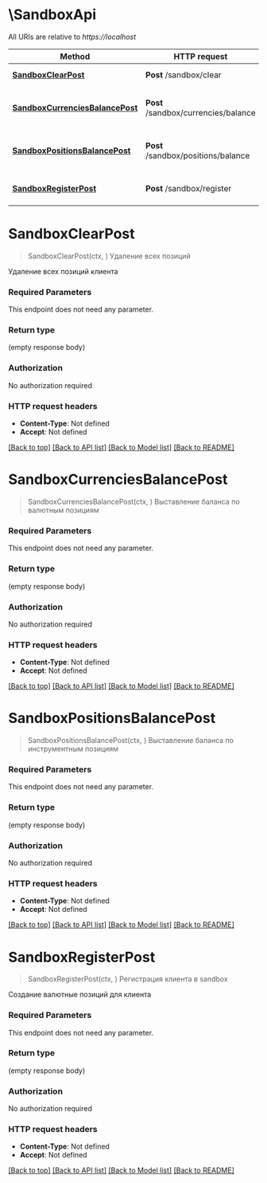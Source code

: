 # \SandboxApi

All URIs are relative to *https://localhost*

Method | HTTP request | Description
------------- | ------------- | -------------
[**SandboxClearPost**](SandboxApi.md#SandboxClearPost) | **Post** /sandbox/clear | Удаление всех позиций
[**SandboxCurrenciesBalancePost**](SandboxApi.md#SandboxCurrenciesBalancePost) | **Post** /sandbox/currencies/balance | Выставление баланса по валютным позициям
[**SandboxPositionsBalancePost**](SandboxApi.md#SandboxPositionsBalancePost) | **Post** /sandbox/positions/balance | Выставление баланса по инструментным позициям
[**SandboxRegisterPost**](SandboxApi.md#SandboxRegisterPost) | **Post** /sandbox/register | Регистрация клиента в sandbox


# **SandboxClearPost**
> SandboxClearPost(ctx, )
Удаление всех позиций

Удаление всех позиций клиента

### Required Parameters
This endpoint does not need any parameter.

### Return type

 (empty response body)

### Authorization

No authorization required

### HTTP request headers

 - **Content-Type**: Not defined
 - **Accept**: Not defined

[[Back to top]](#) [[Back to API list]](../README.md#documentation-for-api-endpoints) [[Back to Model list]](../README.md#documentation-for-models) [[Back to README]](../README.md)

# **SandboxCurrenciesBalancePost**
> SandboxCurrenciesBalancePost(ctx, )
Выставление баланса по валютным позициям

### Required Parameters
This endpoint does not need any parameter.

### Return type

 (empty response body)

### Authorization

No authorization required

### HTTP request headers

 - **Content-Type**: Not defined
 - **Accept**: Not defined

[[Back to top]](#) [[Back to API list]](../README.md#documentation-for-api-endpoints) [[Back to Model list]](../README.md#documentation-for-models) [[Back to README]](../README.md)

# **SandboxPositionsBalancePost**
> SandboxPositionsBalancePost(ctx, )
Выставление баланса по инструментным позициям

### Required Parameters
This endpoint does not need any parameter.

### Return type

 (empty response body)

### Authorization

No authorization required

### HTTP request headers

 - **Content-Type**: Not defined
 - **Accept**: Not defined

[[Back to top]](#) [[Back to API list]](../README.md#documentation-for-api-endpoints) [[Back to Model list]](../README.md#documentation-for-models) [[Back to README]](../README.md)

# **SandboxRegisterPost**
> SandboxRegisterPost(ctx, )
Регистрация клиента в sandbox

Создание валютные позиций для клиента

### Required Parameters
This endpoint does not need any parameter.

### Return type

 (empty response body)

### Authorization

No authorization required

### HTTP request headers

 - **Content-Type**: Not defined
 - **Accept**: Not defined

[[Back to top]](#) [[Back to API list]](../README.md#documentation-for-api-endpoints) [[Back to Model list]](../README.md#documentation-for-models) [[Back to README]](../README.md)

